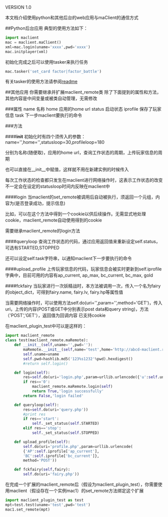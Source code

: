 ﻿VERSION 1.0

本文档介绍使用python和其他后台的web应用与maClient的通信方式


##Python后台应用
典型的使用方法如下：
```Python
import maclient
mac = maclient.maClient()
xml=mac.login(uname='xxxx',pwd='xxxx')
mac.initplayer(xml)
```
初始化完成之后可以使用tasker来执行任务
```Python
mac.tasker('set_card factor|factor_battle')
```
有关tasker的使用方法请参阅[readme](https://github.com/fffonion/maClient/blob/master/README.md)


##其他应用
你需要继承并扩展maclient_remote类
除了下面提到的属性和方法，其他内容是中间变量或被类自动管理，无需修改

###属性
name 名称
home 应用的home url
status 启动状态
iprofile 保存了玩家信息
task 下一步maclient要执行的命令

###方法

####__init__
初始化时有四个须传入的参数：name='',home='',statusloop=30,profileloop=180

分别为名称(随便取)，应用的home url，查询工作状态的周期，上传玩家信息的周期

也可以直接在__init__中赋值，这样就不用在新建实例的时候传入

每次工作状态的检查都只发生在maclient进行网络操作时，这表示工作状态的改变不一定会在设定的statusloop时间内反映在maclient中

####login
当maclient的set_remote被调用后自动被执行，须返回一个元组，内容为(是否登录成功，提示信息)

比如，可以在这个方法中得到一个cookie以供后续操作。无需显式地处理cookie，maclient_remote自动使用得到的cookie

需要继承maclient_remote的login方法
        
####queryloop
查询工作状态的代码，通过应用返回值来重新设定self.status，可选有STARTED,STOPPED

还可以设定self.task字符串，以通知maclient下一步要执行的命令

####upload_profile
上传玩家信息的代码，玩家信息会被实时更新到self.iprofile字典中，目前可用的内容有ap_current, ap_max, bc_current, bc_max, gold

####fckfairy
当玩家进行一次妖精战时，本方法被调用一次，传入一个名为fairy的object_dict，可得到fairy.name, fairy.lv, fairy.hp等属性值

当需要网络操作时，可以使用方法self.do(uri='',param='',method='GET')，传入uri，上传的内容(POST或GET中分别表示post data和query string)，方法（'POST','GET'），返回值为回调内容
已支持cookie

在maclient_plugin_test中可以是这样的：
```Python
import maclient_remote
class test(maclient_remote.maRemote):
    def __init__(self,uname='',pwd=''):
        maRemote.__init__(self,name='test',home='http://abcd-maclient.rhcloud.com/',statusloop=30,profileloop=180)
        self.uname=uname
        self.pwd=hashlib.md5('123%s1232'%pwd).hexdigest()
        #return self.login()

    def login(self):
        res=self.do(uri='login.php',param=urllib.urlencode({'u':self.uname,'p':self.pwd},method='POST'))
        if res=='0':
            maclient_remote.maRemote.login(self)
            return True,'login successfully'
        return False,'login failed'

    def queryloop(self):
        res=self.do(uri='query.php'))
        #print res
        if res=='start':
            self._set_status(self.STARTED)
        elif res=='stop':
            self._set_status(self.STOPPED)

    def upload_profile(self):
        self.do(uri='profile.php',param=urllib.urlencode(
        {'AP':self.iprofile['ap_current'],
        'BC':self.iprofile['bc_current']},
        method='POST'))

    def fckfairy(self,fairy):
        self.do(uri='fairy.php'))
```      
在完成一个扩展的maclient_remote后（假设为maclient_plugin_test），你需要使用maclient（假设存在一个实例mac1）的set_remote方法绑定这个扩展
```Python
import maclient_plugin_test as test
mpt=test.test(uname='test',pwd='test')
mac1.set_remote(mpt)
```